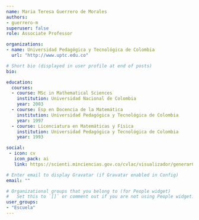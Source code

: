```yaml
---
name: Maria Teresa Guerrero de Morales
authors:
- guerrero-m
superuser: false
role: Associate Professor

organizations:
- name: Universidad Pedagógica y Tecnológica de Colombia
  url: "http://www.uptc.edu.co"

# Short bio (displayed in user profile at end of posts)
bio: 

education:
  courses:
  - course: MSc in Mathematical Sciences
    institution: Universidad Nacional de Colombia
    year: 2003
  - course: Esp en Docencia de la Matemática
    institution: Universidad Pedagógica y Tecnológica de Colombia
    year: 1997
  - course: Licenciatura en Matemáticas y Física
    institution: Universidad Pedagógica y Tecnológica de Colombia
    year: 1993

social:
 - icon: cv
   icon_pack: ai
   link: https://scienti.minciencias.gov.co/cvlac/visualizador/generarCurriculoCv.do?cod_rh=0000372412

# Enter email to display Gravatar (if Gravatar enabled in Config)
email: ""

# Organizational groups that you belong to (for People widget)
#   Set this to `[]` or comment out if you are not using People widget.
user_groups:
- "Escuela"
---
```


